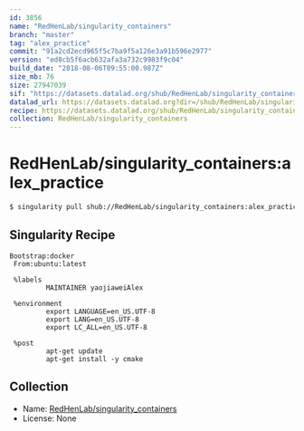 ```yaml
---
id: 3856
name: "RedHenLab/singularity_containers"
branch: "master"
tag: "alex_practice"
commit: "91a2cd2ecd965f5c7ba9f5a126e3a91b596e2977"
version: "ed8cb5f6acb632afa3a732c9983f9c04"
build_date: "2018-08-06T09:55:00.987Z"
size_mb: 76
size: 27947039
sif: "https://datasets.datalad.org/shub/RedHenLab/singularity_containers/alex_practice/2018-08-06-91a2cd2e-ed8cb5f6/ed8cb5f6acb632afa3a732c9983f9c04.simg"
datalad_url: https://datasets.datalad.org?dir=/shub/RedHenLab/singularity_containers/alex_practice/2018-08-06-91a2cd2e-ed8cb5f6/
recipe: https://datasets.datalad.org/shub/RedHenLab/singularity_containers/alex_practice/2018-08-06-91a2cd2e-ed8cb5f6/Singularity
collection: RedHenLab/singularity_containers
---
```


# RedHenLab/singularity_containers:alex_practice

```bash
$ singularity pull shub://RedHenLab/singularity_containers:alex_practice
```

## Singularity Recipe

```singularity
Bootstrap:docker
 From:ubuntu:latest

 %labels
         MAINTAINER yaojiaweiAlex

 %environment
         export LANGUAGE=en_US.UTF-8
         export LANG=en_US.UTF-8
         export LC_ALL=en_US.UTF-8

 %post
         apt-get update
         apt-get install -y cmake
```

## Collection

 - Name: [RedHenLab/singularity_containers](https://github.com/RedHenLab/singularity_containers)
 - License: None

